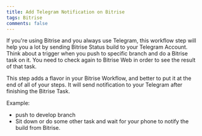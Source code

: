 ```yaml
---
title: Add Telegram Notification on Bitrise
tags: Bitrise
comments: false
---
```


If you're using Bitrise and you always use Telegram, this workflow step will help you a lot by sending Bitrise Status build to your Telegram Account. Think about a trigger when you push to specific branch and do a Bitrise task on it. You need to check again to Bitrise Web in order to see the result of that task.

This step adds a flavor in your Bitrise Workflow, and better to put it at the end of all of your steps. It will send notification to your Telegram after finishing the Bitrise Task.

Example:
- push to develop branch
- Sit down or do some other task and wait for your phone to notify the build from Bitrise.
